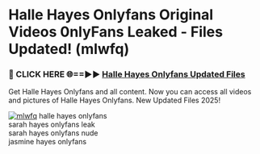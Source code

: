 # Halle Hayes Onlyfans Original Videos 0nlyFans Leaked - Files Updated! (mlwfq)

<h3>🔴 CLICK HERE 🌐==►► <a href="https://tinyurl.com/x26r9saj" rel="nofollow">Halle Hayes Onlyfans Updated Files</a></h3>

Get Halle Hayes Onlyfans and all content. Now you can access all videos and pictures of Halle Hayes Onlyfans. New Updated Files 2025!

[![mlwfq](https://i.imgur.com/LkgZPqh.gif)](https://tinyurl.com/x26r9saj)
halle hayes onlyfans<br>
sarah hayes onlyfans leak<br>
sarah hayes onlyfans nude<br>
jasmine hayes onlyfans